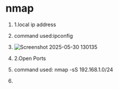 # nmap
1. 1.local ip address
2. command used:ipconfig
3. ![Screenshot 2025-05-30 130135](https://github.com/user-attachments/assets/8d8349b8-aaa3-4060-a562-e00a9507b4b1)

4. 2.Open Ports
5. command used: nmap -sS 192.168.1.0/24
6. 
